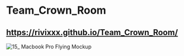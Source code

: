 # Team_Crown_Room
## https://rivixxx.github.io/Team_Crown_Room/
![15_ Macbook Pro Flying Mockup](https://user-images.githubusercontent.com/96477650/168092169-79be89d4-0a25-4f01-9b02-82a2eea46322.png)

